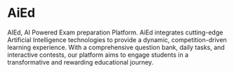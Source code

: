 # AiEd
AIEd, AI Powered Exam preparation Platform. AiEd integrates cutting-edge Artificial Intelligence technologies to provide a dynamic, competition-driven learning experience. With a comprehensive question bank, daily tasks, and interactive contests, our platform aims to engage students in a transformative and rewarding educational journey.
